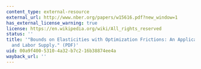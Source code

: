 ```yaml
---
content_type: external-resource
external_url: http://www.nber.org/papers/w15616.pdf?new_window=1
has_external_license_warning: true
license: https://en.wikipedia.org/wiki/All_rights_reserved
status: ''
title: '"Bounds on Elasticities with Optimization Frictions: An Application to Taxation
  and Labor Supply." (PDF)'
uid: 00a9f400-5310-4a32-b7c2-16b38874ee4a
wayback_url: ''
---
```


